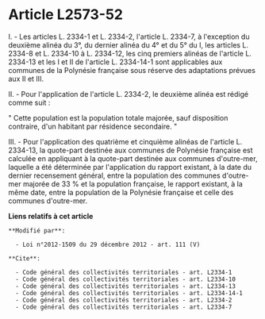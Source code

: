 # Article L2573-52

I. - Les articles L. 2334-1 et L. 2334-2, l'article L. 2334-7, à l'exception du deuxième alinéa du 3°, du dernier alinéa du
4° et du 5° du I, les articles L. 2334-8 et L. 2334-10 à L. 2334-12, les cinq premiers alinéas de l'article L. 2334-13 et les
I et II de l'article L. 2334-14-1 sont applicables aux communes de la Polynésie française sous réserve des adaptations
prévues aux II et III. 

II. - Pour l'application de l'article L. 2334-2, le deuxième alinéa est rédigé comme suit : 

" Cette population est la population totale majorée, sauf disposition contraire, d'un habitant par résidence secondaire. " 

III. - Pour l'application des quatrième et cinquième alinéas de l'article L. 2334-13, la quote-part destinée aux communes de
Polynésie française est calculée en appliquant à la quote-part destinée aux communes d'outre-mer, laquelle a été déterminée
par l'application du rapport existant, à la date du dernier recensement général, entre la population des communes d'outre-mer
majorée de 33 % et la population française, le rapport existant, à la même date, entre la population de la Polynésie
française et celle des communes d'outre-mer.

**Liens relatifs à cet article**

	**Modifié par**:

	  - Loi n°2012-1509 du 29 décembre 2012 - art. 111 (V)

	**Cite**:

	  - Code général des collectivités territoriales - art. L2334-1
	  - Code général des collectivités territoriales - art. L2334-10
	  - Code général des collectivités territoriales - art. L2334-13
	  - Code général des collectivités territoriales - art. L2334-14-1
	  - Code général des collectivités territoriales - art. L2334-2
	  - Code général des collectivités territoriales - art. L2334-7

